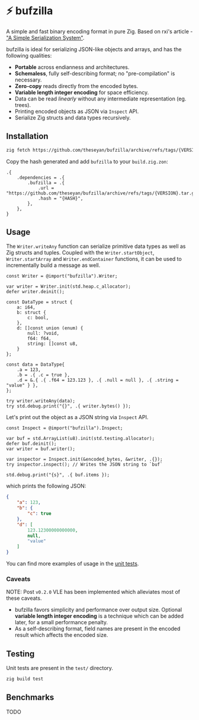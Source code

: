 # ⚡ bufzilla

A simple and fast binary encoding format in pure Zig.
Based on rxi's article - ["A Simple Serialization System"](https://rxi.github.io/a_simple_serialization_system.html).

bufzilla is ideal for serializing JSON-like objects and arrays, and has the following qualities:

- **Portable** across endianness and architectures.
- **Schemaless**, fully self-describing format; no "pre-compilation" is necessary.
- **Zero-copy** reads directly from the encoded bytes.
- **Variable length integer encoding** for space efficiency.
- Data can be read _linearly_ without any intermediate representation (eg. trees).
- Printing encoded objects as JSON via `Inspect` API.
- Serialize Zig structs and data types recursively.

## Installation

```sh
zig fetch https://github.com/theseyan/bufzilla/archive/refs/tags/{VERSION}.tar.gz
```

Copy the hash generated and add `bufzilla` to your `build.zig.zon`:

```zig
.{
    .dependencies = .{
        .bufzilla = .{
            .url = "https://github.com/theseyan/bufzilla/archive/refs/tags/{VERSION}.tar.gz",
            .hash = "{HASH}",
        },
    },
}
```

## Usage

The `Writer.writeAny` function can serialize primitive data types as well as Zig structs and tuples. Coupled with the `Writer.startObject`, `Writer.startArray` and `Writer.endContainer` functions, it can be used to incrementally build a message as well.
```zig
const Writer = @import("bufzilla").Writer;

var writer = Writer.init(std.heap.c_allocator);
defer writer.deinit();

const DataType = struct {
    a: i64,
    b: struct {
        c: bool,
    },
    d: []const union (enum) {
        null: ?void,
        f64: f64,
        string: []const u8,
    }
};

const data = DataType{
    .a = 123,
    .b = .{ .c = true },
    .d = &.{ .{ .f64 = 123.123 }, .{ .null = null }, .{ .string = "value" } },
};

try writer.writeAny(data);
try std.debug.print("{}", .{ writer.bytes() });
```

Let's print out the object as a JSON string via `Inspect` API.

```zig
const Inspect = @import("bufzilla").Inspect;

var buf = std.ArrayList(u8).init(std.testing.allocator);
defer buf.deinit();
var writer = buf.writer();

var inspector = Inspect.init(&encoded_bytes, &writer, .{});
try inspector.inspect(); // Writes the JSON string to `buf`

std.debug.print("{s}", .{ buf.items });
```

which prints the following JSON:

```json
{
    "a": 123,
    "b": {
        "c": true
    },
    "d": [
        123.12300000000000,
        null,
        "value"
    ]
}
```

You can find more examples of usage in the [unit tests](https://github.com/theseyan/bufzilla/tree/main/test).

### Caveats

NOTE: Post `v0.2.0` VLE has been implemented which alleviates most of these caveats.

- bufzilla favors simplicity and performance over output size. Optional **variable length integer encoding** is a technique which can be added later, for a small performance penalty.
- As a self-describing format, field names are present in the encoded result which affects the encoded size.

## Testing

Unit tests are present in the `test/` directory.

```bash
zig build test
```

## Benchmarks

TODO
